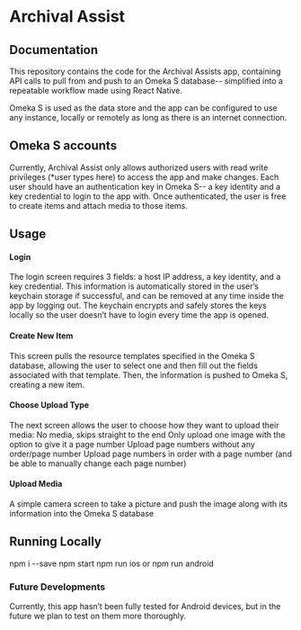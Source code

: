 # Archival Assist

<h2>Documentation</h2>

This repository contains the code for the Archival Assists app, containing API calls to pull from and push to an Omeka S database-- simplified into a repeatable workflow made using React Native.

Omeka S is used as the data store and the app can be configured to use any instance, locally or remotely as long as there is an internet connection.

<h2>Omeka S accounts</h2>

Currently, Archival Assist only allows authorized users with read write privileges (*user types here) to access the app and make changes. Each user should have an authentication key in Omeka S-- a key identity and a key credential to login to the app with. Once authenticated, the user is free to create items and attach media to those items.

<h2>Usage</h2>

<h4>Login</h4>
The login screen requires 3 fields: a host IP address, a key identity, and a key credential. This information is automatically stored in the user’s keychain storage if successful, and can be removed at any time inside the app by logging out. The keychain encrypts and safely stores the keys locally so the user doesn’t have to login every time the app is opened. 

<h4>Create New Item</h4>
This screen pulls the resource templates specified in the Omeka S database, allowing the user to select one and then fill out the fields associated with that template. Then, the information is pushed to Omeka S, creating a new item. 

<h4>Choose Upload Type</h4>
The next screen allows the user to choose how they want to upload their media:
No media, skips straight to the end
Only upload one image with the option to give it a page number
Upload page numbers without any order/page number
Upload page numbers in order with a page number (and be able to manually change each page number)

<h4>Upload Media</h4>
A simple camera screen to take a picture and push the image along with its information into the Omeka S database

<h2>Running Locally</h2>
npm i --save
npm start
npm run ios or npm run android

<h3>Future Developments</h3>

Currently, this app hasn’t been fully tested for Android devices, but in the future we plan to test on them more thoroughly. 
